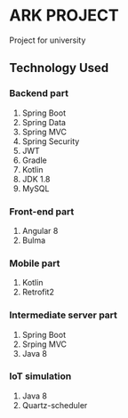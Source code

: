 # ARK PROJECT
Project for university

## Technology Used

### Backend part
1. Spring Boot
2. Spring Data
3. Spring MVC
4. Spring Security
5. JWT
6. Gradle
7. Kotlin
8. JDK 1.8
9. MySQL

### Front-end part
1. Angular 8
2. Bulma

### Mobile part
1. Kotlin
2. Retrofit2

### Intermediate server part
1. Spring Boot
2. Srping MVC
3. Java 8

### IoT simulation
1. Java 8
2. Quartz-scheduler
